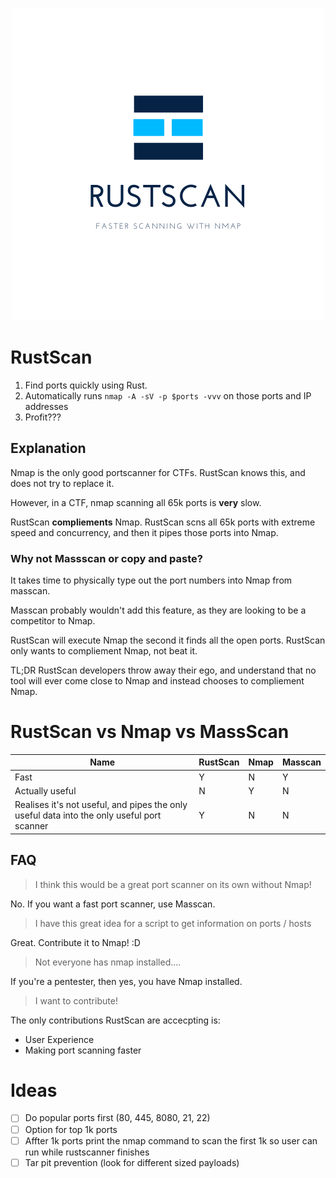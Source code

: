 <p align="center">
<img src="pictures/rustscan.png">
</p>

# RustScan
1. Find ports quickly using Rust.
2. Automatically runs `nmap -A -sV -p $ports -vvv` on those ports and IP addresses
3. Profit???

## Explanation
Nmap is the only good portscanner for CTFs. RustScan knows this, and does not try to replace it.

However, in a CTF, nmap scanning all 65k ports is **very** slow.

RustScan **compliements** Nmap. RustScan scns all 65k ports with extreme speed and concurrency, and then it pipes those ports into Nmap.

### Why not Massscan or copy and paste?
It takes time to physically type out the port numbers into Nmap from masscan. 

Masscan probably wouldn't add this feature, as they are looking to be a competitor to Nmap.

RustScan will execute Nmap the second it finds all the open ports. RustScan only wants to compliement Nmap, not beat it.


TL;DR RustScan developers throw away their ego, and understand that no tool will ever come close to Nmap and instead chooses to compliement Nmap.

# RustScan vs Nmap vs MassScan

| **Name**                                                                                   | RustScan | Nmap | Masscan |
| ------------------------------------------------------------------------------------------ | -------- | ---- | ------- |
| Fast                                                                                       | Y        | N    | Y       |
| Actually useful                                                                            | N        | Y    | N       |
| Realises it's not useful, and pipes the only useful data into the only useful port scanner | Y        | N    | N       |

## FAQ
> I think this would be a great port scanner on its own without Nmap!
> 
No. If you want a fast port scanner, use Masscan.
> I have this great idea for a script to get information on ports / hosts

Great. Contribute it to Nmap! :D
> Not everyone has nmap installed....

If you're a pentester, then yes, you have Nmap installed. 

> I want to contribute!

The only contributions RustScan are accecpting is:
* User Experience
* Making port scanning faster

# Ideas

- [ ] Do popular ports first (80, 445, 8080, 21, 22)
- [ ] Option for top 1k ports
- [ ] Affter 1k ports print the nmap command to scan the first 1k so user can run while rustscanner finishes
- [ ] Tar pit prevention (look for different sized payloads)
